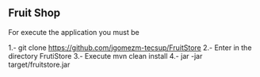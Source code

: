 ## Fruit Shop


For execute the application you must be

1.- git clone https://github.com/jgomezm-tecsup/FruitStore
2.- Enter in the directory FrutiStore
3.- Execute mvn clean install
4.- jar -jar target/fruitstore.jar
